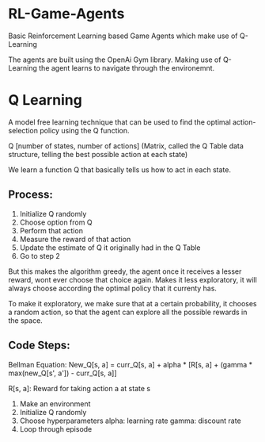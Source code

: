 # RL-Game-Agents
Basic Reinforcement Learning based Game Agents which make use of Q-Learning

The agents are built using the OpenAi Gym library. Making use of Q-Learning the agent learns to navigate through the environemnt.

# Q Learning

A model free learning technique that can be used to find the optimal action-selection policy using the Q function.

Q [number of states, number of actions] (Matrix, called the Q Table data structure, telling the best possible action at each state)
 
We learn a function Q that basically tells us how to act in each state.

## Process:

1. Initialize Q randomly
2. Choose option from Q
3. Perform that action
4. Measure the reward of that action
5. Update the estimate of Q it originally had in the Q Table 
6. Go to step 2

But this makes the algorithm greedy, the agent once it receives a lesser reward, wont ever choose that
choice again. Makes it less exploratory, it will always choose according the optimal policy that it currenty has.

To make it exploratory, we make sure that at a certain probability, it chooses a random action, so that the agent
can explore all the possible rewards in the space.

## Code Steps:

Bellman Equation:
New_Q[s, a] = curr_Q[s, a] + alpha * [R[s, a] + (gamma * max(new_Q[s', a']) - curr_Q[s, a]]

R[s, a]: Reward for taking action a at state s
1. Make an environment
2. Initialize Q randomly
3. Choose hyperparameters 
	alpha: learning rate
	gamma: discount rate
4. Loop through episode
